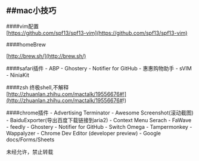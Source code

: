 ##mac小技巧
------------
####vim配置   
   [https://github.com/spf13/spf13-vim](https://github.com/spf13/spf13-vim)
 
####homeBrew

[http://brew.sh/](http://brew.sh/)

####safari插件
     - ABP
     - Ghostery
     - Notifier for GitHub
     - 惠惠购物助手
     - sVIM
     - NiniaKit
  
####zsh
   终极shell,不解释   
   [http://zhuanlan.zhihu.com/mactalk/19556676#!](http://zhuanlan.zhihu.com/mactalk/19556676#!)

####chrome插件
    - Advertising Terminator
    - Awesome Screenshot(滚动截图)
    - BaiduExporter(导出百度下载链接到aria2)
    - Context Menu Serach
    - FaWave
    - feedly
    -  Ghostery
    - Notifier for GitHub
    - Switch Omega
    - Tampermonkey
    - Wappalyzer
    - Chrome Dev Editor (developer preview)
    - Google docs/Forms/Sheets
    
    
未经允许，禁止转载
